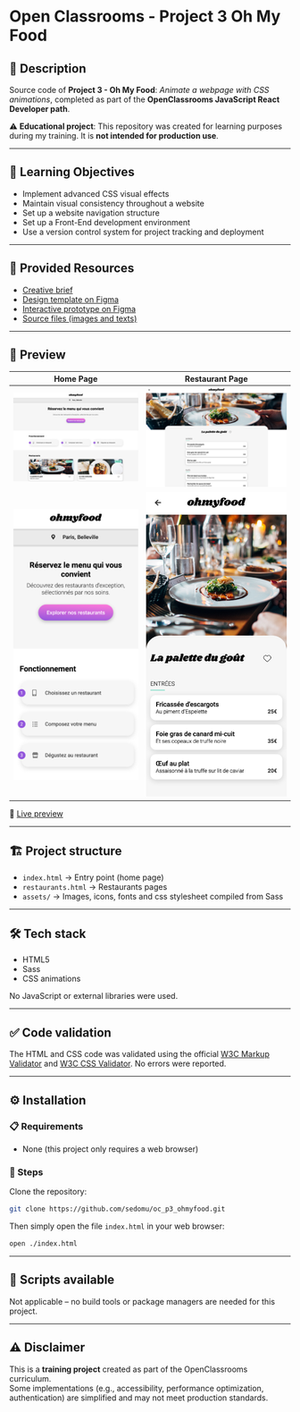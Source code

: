 # Open Classrooms - Project 3 Oh My Food

## 📌 Description

Source code of **Project 3 - Oh My Food**: *Animate a webpage with CSS animations*, completed as part of the **OpenClassrooms JavaScript React Developer path**.  

⚠️ **Educational project**: This repository was created for learning purposes during my training. It is **not intended for production use**.

---

## 🎯 Learning Objectives

- Implement advanced CSS visual effects
- Maintain visual consistency throughout a website
- Set up a website navigation structure
- Set up a Front-End development environment
- Use a version control system for project tracking and deployment

---

## 🔗 Provided Resources

- [Creative brief](https://course.oc-static.com/projects/D%C3%A9veloppeur+Web/IW_P4+Animations+CSS+Ohmyfood/Brief+cr%C3%A9atif+site+Ohmyfood.pdf)
- [Design template on Figma](https://www.figma.com/design/t4449fzDnwGYmzuwQdu87V/Maquettes-Ohmyfood--mobile-et-desktop-?node-id=0-1)
- [Interactive prototype on Figma](https://www.figma.com/proto/t4449fzDnwGYmzuwQdu87V/Maquettes-Ohmyfood--mobile-et-desktop-?node-id=25368-591&scaling=scale-down&page-id=0%3A1&starting-point-node-id=25368%3A591&show-proto-sidebar=1)
- [Source files (images and texts)](https://course.oc-static.com/projects/D%C3%A9veloppeur+Web/IW_P4+Animations+CSS+Ohmyfood/Images+et+textes+Ohmyfood.zip)

---

## 👀 Preview

| Home Page                                                         | Restaurant Page                                                           |
|-------------------------------------------------------------------|---------------------------------------------------------------------------|
| ![Home page desktop](./assets/screenshots/homepage_1440x1024.png) | ![Restaurant page desktop](./assets/screenshots/restaurant_1440x1024.png) |
| ![Home page mobile](./assets/screenshots/homepage_390x844.png)    | ![Restaurant page mobile](./assets/screenshots/restaurant_390x844.png)    |

🔗 [Live preview](https://sedomu.github.io/oc_p3_ohmyfood/)

---

## 🏗 Project structure

- `index.html` → Entry point (home page)
- `restaurants.html` → Restaurants pages
- `assets/` → Images, icons, fonts and css stylesheet compiled from Sass

---

## 🛠 Tech stack

- HTML5
- Sass
- CSS animations

No JavaScript or external libraries were used.

---

## ✅ Code validation
The HTML and CSS code was validated using the official [W3C Markup Validator](https://validator.w3.org/nu/?doc=https%3A%2F%2Fsedomu.github.io%2Foc_p3_ohmyfood%2Findex.html) and [W3C CSS Validator](https://jigsaw.w3.org/css-validator/validator?uri=https%3A%2F%2Fsedomu.github.io%2Foc_p3_ohmyfood%2Findex.html&profile=css3svg&usermedium=all&warning=1&vextwarning=&lang=fr).
No errors were reported.

---

## ⚙️ Installation

### 📋 Requirements
- None (this project only requires a web browser)

### 🚀 Steps
Clone the repository:

```bash
git clone https://github.com/sedomu/oc_p3_ohmyfood.git
```

Then simply open the file `index.html` in your web browser:

```bash
open ./index.html
```

---

## 📜 Scripts available
Not applicable – no build tools or package managers are needed for this project.

---

## ⚠️ Disclaimer
This is a **training project** created as part of the OpenClassrooms curriculum.  
Some implementations (e.g., accessibility, performance optimization, authentication) are simplified and may not meet production standards.
